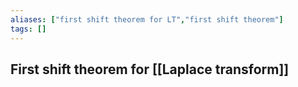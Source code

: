 ```yaml
---
aliases: ["first shift theorem for LT","first shift theorem"]
tags: []
---
```


## First shift theorem for [[Laplace transform]]




